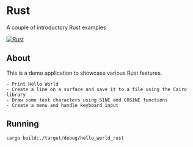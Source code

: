 # Rust
A couple of introductory Rust examples

[![Rust](https://github.com/eugenevdm/rust/actions/workflows/rust.yml/badge.svg)](https://github.com/eugenevdm/rust/actions/workflows/rust.yml)

## About

This is a demo application to showcase various Rust features.

    - Print Hello World
    - Create a line on a surface and save it to a file using the Cairo library
    - Draw some text characters using SINE and COSINE functions
    - Create a menu and handle keyboard input

## Running

`cargo build;./target/debug/hello_world_rust`

